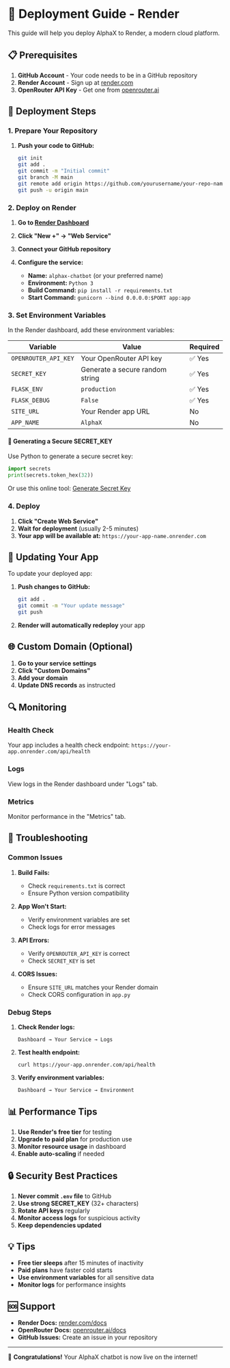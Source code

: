 # 🚀 Deployment Guide - Render

This guide will help you deploy AlphaX to Render, a modern cloud platform.

## 📋 Prerequisites

1. **GitHub Account** - Your code needs to be in a GitHub repository
2. **Render Account** - Sign up at [render.com](https://render.com)
3. **OpenRouter API Key** - Get one from [openrouter.ai](https://openrouter.ai/keys)

## 🔧 Deployment Steps

### 1. Prepare Your Repository

1. **Push your code to GitHub:**
   ```bash
   git init
   git add .
   git commit -m "Initial commit"
   git branch -M main
   git remote add origin https://github.com/yourusername/your-repo-name.git
   git push -u origin main
   ```

### 2. Deploy on Render

1. **Go to [Render Dashboard](https://dashboard.render.com)**

2. **Click "New +" → "Web Service"**

3. **Connect your GitHub repository**

4. **Configure the service:**
   - **Name:** `alphax-chatbot` (or your preferred name)
   - **Environment:** `Python 3`
   - **Build Command:** `pip install -r requirements.txt`
   - **Start Command:** `gunicorn --bind 0.0.0.0:$PORT app:app`

### 3. Set Environment Variables

In the Render dashboard, add these environment variables:

| Variable | Value | Required |
|----------|-------|----------|
| `OPENROUTER_API_KEY` | Your OpenRouter API key | ✅ Yes |
| `SECRET_KEY` | Generate a secure random string | ✅ Yes |
| `FLASK_ENV` | `production` | ✅ Yes |
| `FLASK_DEBUG` | `False` | ✅ Yes |
| `SITE_URL` | Your Render app URL | No |
| `APP_NAME` | `AlphaX` | No |

#### 🔑 Generating a Secure SECRET_KEY

Use Python to generate a secure secret key:

```python
import secrets
print(secrets.token_hex(32))
```

Or use this online tool: [Generate Secret Key](https://djecrety.ir/)

### 4. Deploy

1. **Click "Create Web Service"**
2. **Wait for deployment** (usually 2-5 minutes)
3. **Your app will be available at:** `https://your-app-name.onrender.com`

## 🔄 Updating Your App

To update your deployed app:

1. **Push changes to GitHub:**
   ```bash
   git add .
   git commit -m "Your update message"
   git push
   ```

2. **Render will automatically redeploy** your app

## 🌐 Custom Domain (Optional)

1. **Go to your service settings**
2. **Click "Custom Domains"**
3. **Add your domain**
4. **Update DNS records** as instructed

## 🔍 Monitoring

### Health Check
Your app includes a health check endpoint: `https://your-app.onrender.com/api/health`

### Logs
View logs in the Render dashboard under "Logs" tab.

### Metrics
Monitor performance in the "Metrics" tab.

## 🐛 Troubleshooting

### Common Issues

1. **Build Fails:**
   - Check `requirements.txt` is correct
   - Ensure Python version compatibility

2. **App Won't Start:**
   - Verify environment variables are set
   - Check logs for error messages

3. **API Errors:**
   - Verify `OPENROUTER_API_KEY` is correct
   - Check `SECRET_KEY` is set

4. **CORS Issues:**
   - Ensure `SITE_URL` matches your Render domain
   - Check CORS configuration in `app.py`

### Debug Steps

1. **Check Render logs:**
   ```
   Dashboard → Your Service → Logs
   ```

2. **Test health endpoint:**
   ```
   curl https://your-app.onrender.com/api/health
   ```

3. **Verify environment variables:**
   ```
   Dashboard → Your Service → Environment
   ```

## 📊 Performance Tips

1. **Use Render's free tier** for testing
2. **Upgrade to paid plan** for production use
3. **Monitor resource usage** in dashboard
4. **Enable auto-scaling** if needed

## 🔒 Security Best Practices

1. **Never commit `.env` file** to GitHub
2. **Use strong SECRET_KEY** (32+ characters)
3. **Rotate API keys** regularly
4. **Monitor access logs** for suspicious activity
5. **Keep dependencies updated**

## 💡 Tips

- **Free tier sleeps** after 15 minutes of inactivity
- **Paid plans** have faster cold starts
- **Use environment variables** for all sensitive data
- **Monitor logs** for performance insights

## 🆘 Support

- **Render Docs:** [render.com/docs](https://render.com/docs)
- **OpenRouter Docs:** [openrouter.ai/docs](https://openrouter.ai/docs)
- **GitHub Issues:** Create an issue in your repository

---

🎉 **Congratulations!** Your AlphaX chatbot is now live on the internet!